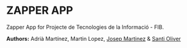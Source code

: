 # ZAPPER APP

Zapper App for Projecte de Tecnologies de la Informació - FIB.

**Authors:** Adrià Martínez, Martin Lopez, [Josep Martinez](https://github.com/masep01) & [Santi Oliver](https://github.com/surinyach) 
